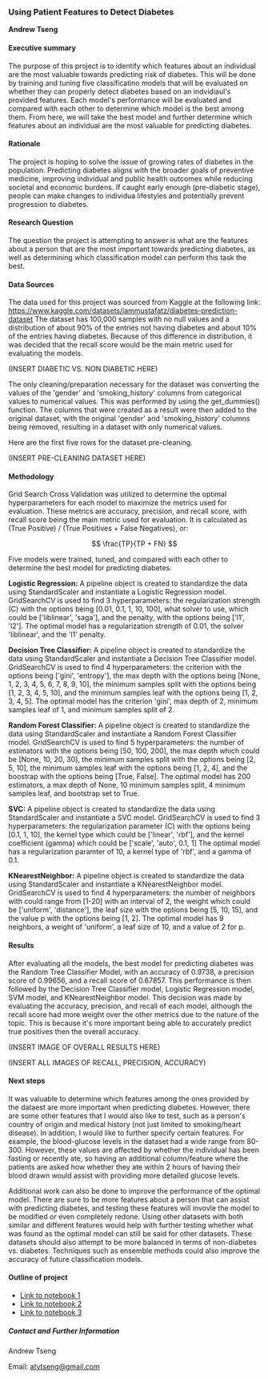 ### Using Patient Features to Detect Diabetes

**Andrew Tseng**

#### Executive summary

The purpose of this project is to identify which features about an individual are the most valuable towards predicting risk of diabetes. This will be done by training and tuning five classificatino models that will be evaluated on whether they can properly detect diabetes based on an indvidiaul's provided features. Each model's performance will be evaluated and compared with each other to determine which model is the best among them. From here, we will take the best model and further determine which features about an individual are the most valuable for predicting diabetes. 

#### Rationale

The project is hoping to solve the issue of growing rates of diabetes in the population. Predicting diabetes aligns with the broader goals of preventive medicine, improving individual and public health outcomes while reducing societal and economic burdens. If caught early enough (pre-diabetic stage), people can make changes to individua lifestyles and potentially prevent progression to diabetes. 

#### Research Question

The question the project is attempting to answer is what are the features about a person that are the most important towards predicting diabetes, as well as determining which classification model can perform this task the best.

#### Data Sources

The data used for this project was sourced from Kaggle at the following link: https://www.kaggle.com/datasets/iammustafatz/diabetes-prediction-dataset
The dataset has 100,000 samples with no null values and a distribution of about 90% of the entries not having diabetes and about 10% of the entries having diabetes. Because of this difference in distribution, it was decided that the recall score would be the main metric used for evaluating the models.

(INSERT DIABETIC VS. NON DIABETIC HERE)

The only cleaning/preparation necessary for the dataset was converting the values of the 'gender' and 'smoking_history' columns from categorical values to numerical values. This was performed by using the get_dummies() function. The columns that were created as a result were then added to the original dataset, with the original 'gender' and 'smoking_history' columns being removed, resulting in a dataset with only numerical values.

Here are the first five rows for the dataset pre-cleaning.

(INSERT PRE-CLEANING DATASET HERE)

#### Methodology

Grid Search Cross Validation was utilized to determine the optimal hyperparameters for each model to maximize the metrics used for evaluation. These metrics are accuracy, precision, and recall score, with recall score being the main metric used for evaluation. It is calculated as (True Positive) / (True Positives + False Negatives), or: 

$$
\frac{TP}{TP + FN}
$$

Five models were trained, tuned, and compared with each other to determine the best model for predicting diabetes. 

**Logistic Regression:** A pipeline object is created to standardize the data using StandardScaler and instantiate a Logistic Regression model. 
GridSearchCV is used to find 3 hyperparameters: the regularization strength (C) with the options being [0.01, 0.1, 1, 10, 100],
what solver to use, which could be ['liblinear', 'saga'], and the penalty, with the options being ['l1', 'l2'].
The optimal model has a regularization strength of 0.01, the solver 'liblinear', and the 'l1' penalty.

**Decision Tree Classifier:** A pipeline object is created to standardize the data using StandardScaler and instantiate a Decision Tree Classifier model. 
GridSearchCV is used to find 4 hyperparameters: the criterion with the options being ['gini', 'entropy'],
the max depth with the options being  [None, 1, 2, 3, 4, 5, 6, 7, 8, 9, 10], the minimum samples split with the options being [1, 2, 3, 4, 5, 10],
and the minimum samples leaf with the options being [1, 2, 3, 4, 5].
The optimal model has the criterion 'gini', max depth of 2, minimum samples leaf of 1, and minimum samples split of 2.

**Random Forest Classifier:** A pipeline object is created to standardize the data using StandardScaler and instantiate a Random Forest Classifier model. 
GridSearchCV is used to find 5 hyperparameters: the number of estimators with the options being [50, 100, 200],
the max depth which could be [None, 10, 20, 30], the minimum samples split with the options being [2, 5, 10], 
the minimum samples leaf with the options being [1, 2, 4], and the boostrap with the options being [True, False].
The optimal model has 200 estimators, a max depth of None, 10 minimum samples split, 4 minimum samples leaf, and bootstrap set to True.

**SVC:** A pipeline object is created to standardize the data using StandardScaler and instantiate a SVC model. 
GridSearchCV is used to find 3 hyperparameters: the regularization parameter (C) with the options being [0.1, 1, 10],
the kernel type which could be ['linear', 'rbf'], and the kernel coefficient (gamma) which could be ['scale', 'auto', 0.1, 1]
The optimal model has a regularization paramter of 10, a kernel type of 'rbf', and a gamma of 0.1.

**KNearestNeighbor:** A pipeline object is created to standardize the data using StandardScaler and instantiate a KNearestNeighbor model. 
GridSearchCV is used to find 4 hyperparameters: the number of neighbors with could range from [1-20] with an interval of 2,
the weight which could be ['uniform', 'distance'], the leaf size with the options being [5, 10, 15], 
and the value p with the options being [1, 2].
The optimal model has 9 neighbors, a weight of 'uniform', a leaf size of 10, and a value of 2 for p.

#### Results
After evaluating all the models, the best model for predicting diabetes was the Random Tree Classifier Model, with an accuracy of 0.9738, a precision score of 0.99656, and a recall score of 0.67857. This performance is then followed by the Decision Tree Classifier model, Logistic Regression model, SVM model, and KNearestNeighbor model. This decision was made by evaluating the accuracy, precision, and recall of each model, although the recall score had more weight over the other metrics due to the nature of the topic. This is because it's more important being able to accurately predict true positives then the overall accuracy.

(INSERT IMAGE OF OVERALL RESULTS HERE)

(INSERT ALL IMAGES OF RECALL, PRECISION, ACCURACY)

#### Next steps

It was valuable to determine which features among the ones provided by the dataest are more important when predicting diabetes. However, there are some other features that I would also like to test, such as a person's country of origin and medical history (not just limited to smoking/heart disease). In addition, I would like to further specify certain features. For example, the blood-glucose levels in the dataset had a wide range from 80-300. However, these values are affected by whether the individual has been fasting or recently ate, so having an additional column/feature where the patients are asked how whether they ate within 2 hours of having their blood drawn would assist with providing more detailed glucose levels.

Additional work can also be done to improve the performance of the optimal model. There are sure to be more features about a person that can assist with predicting diabetes, and testing these features will invovle the model to be modified or even completely redone. Using other datasets with both similar and different features would help with further testing whether what was found as the optimal model can still be said for other datasets. These datasets should also attempt to be more balanced in terms of non-diabetes vs. diabetes. Techniques such as ensemble methods could also improve the accuracy of future classification models. 

#### Outline of project

- [Link to notebook 1]()
- [Link to notebook 2]()
- [Link to notebook 3]()


##### Contact and Further Information

Andrew Tseng

Email: atytseng@gmail.com
